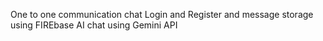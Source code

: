 One to one communication chat 
Login and Register and message storage using FIREbase
AI chat using Gemini API
